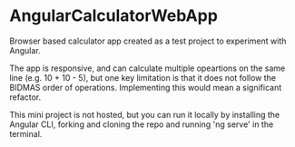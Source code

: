 # AngularCalculatorWebApp

Browser based calculator app created as a test project to experiment with Angular.

The app is responsive, and can calculate multiple opeartions on the same line (e.g. 10 + 10 - 5), but one key limitation is that it does not follow the BIDMAS order of operations. Implementing this would mean a significant refactor. 

This mini project is not hosted, but you can run it locally by installing the Angular CLI, forking and cloning the repo and running 'ng serve' in the terminal. 
